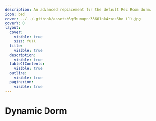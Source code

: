 ```yaml
---
description: An advanced replacement for the default Rec Room dorm.
icon: bed
cover: ../../.gitbook/assets/6qfhumupnc33601nk4zves6bo (1).jpg
coverY: 0
layout:
  cover:
    visible: true
    size: full
  title:
    visible: true
  description:
    visible: true
  tableOfContents:
    visible: true
  outline:
    visible: true
  pagination:
    visible: true
---
```


# Dynamic Dorm


